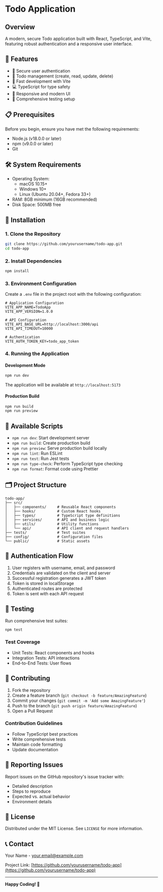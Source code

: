 # Todo Application

## Overview

A modern, secure Todo application built with React, TypeScript, and Vite, featuring robust authentication and a responsive user interface.

## 🌟 Features

- 🔐 Secure user authentication
- 📝 Todo management (create, read, update, delete)
- 🚀 Fast development with Vite
- 💻 TypeScript for type safety
- 📱 Responsive and modern UI
- 🧪 Comprehensive testing setup

## 📋 Prerequisites

Before you begin, ensure you have met the following requirements:

- Node.js (v18.0.0 or later)
- npm (v9.0.0 or later)
- Git

## 🛠️ System Requirements

- Operating System: 
  - macOS 10.15+
  - Windows 10+
  - Linux (Ubuntu 20.04+, Fedora 33+)
- RAM: 8GB minimum (16GB recommended)
- Disk Space: 500MB free

## 🚀 Installation

### 1. Clone the Repository

```bash
git clone https://github.com/yourusername/todo-app.git
cd todo-app
```

### 2. Install Dependencies

```bash
npm install
```

### 3. Environment Configuration

Create a `.env` file in the project root with the following configuration:

```env
# Application Configuration
VITE_APP_NAME=TodoApp
VITE_APP_VERSION=1.0.0

# API Configuration
VITE_API_BASE_URL=http://localhost:3000/api
VITE_API_TIMEOUT=10000

# Authentication
VITE_AUTH_TOKEN_KEY=todo_app_token
```

### 4. Running the Application

#### Development Mode

```bash
npm run dev
```

The application will be available at `http://localhost:5173`

#### Production Build

```bash
npm run build
npm run preview
```

## 🔧 Available Scripts

- `npm run dev`: Start development server
- `npm run build`: Create production build
- `npm run preview`: Serve production build locally
- `npm run lint`: Run ESLint
- `npm run test`: Run Jest tests
- `npm run type-check`: Perform TypeScript type checking
- `npm run format`: Format code using Prettier

## 🗂️ Project Structure

```
todo-app/
├── src/
│   ├── components/     # Reusable React components
│   ├── hooks/          # Custom React hooks
│   ├── types/          # TypeScript type definitions
│   ├── services/       # API and business logic
│   ├── utils/          # Utility functions
│   └── api/            # API client and request handlers
├── tests/              # Test suites
├── config/             # Configuration files
└── public/             # Static assets
```

## 🔐 Authentication Flow

1. User registers with username, email, and password
2. Credentials are validated on the client and server
3. Successful registration generates a JWT token
4. Token is stored in localStorage
5. Authenticated routes are protected
6. Token is sent with each API request

## 🧪 Testing

Run comprehensive test suites:

```bash
npm test
```

### Test Coverage

- Unit Tests: React components and hooks
- Integration Tests: API interactions
- End-to-End Tests: User flows

## 🤝 Contributing

1. Fork the repository
2. Create a feature branch (`git checkout -b feature/AmazingFeature`)
3. Commit your changes (`git commit -m 'Add some AmazingFeature'`)
4. Push to the branch (`git push origin feature/AmazingFeature`)
5. Open a Pull Request

### Contribution Guidelines

- Follow TypeScript best practices
- Write comprehensive tests
- Maintain code formatting
- Update documentation

## 🐛 Reporting Issues

Report issues on the GitHub repository's issue tracker with:
- Detailed description
- Steps to reproduce
- Expected vs. actual behavior
- Environment details

## 📜 License

Distributed under the MIT License. See `LICENSE` for more information.

## 📞 Contact

Your Name - [your.email@example.com](mailto:your.email@example.com)

Project Link: [https://github.com/yourusername/todo-app](https://github.com/yourusername/todo-app)

---

**Happy Coding! 🚀**
